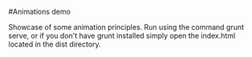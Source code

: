 #Animations demo

Showcase of some animation principles. Run using the command grunt serve, or if you don't have grunt installed simply open the index.html located in the dist directory.

